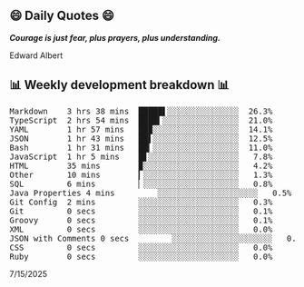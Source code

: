 ## 😄 Daily Quotes 😄

_**Courage is just fear, plus prayers, plus understanding.**_

Edward Albert



## 📊 Weekly development breakdown 📊

<pre>Markdown    3 hrs 38 mins  █████▌░░░░░░░░░░░░░░░  26.3%
TypeScript  2 hrs 54 mins  ████▍░░░░░░░░░░░░░░░░  21.0%
YAML        1 hr 57 mins   ██▉░░░░░░░░░░░░░░░░░░  14.1%
JSON        1 hr 43 mins   ██▌░░░░░░░░░░░░░░░░░░  12.5%
Bash        1 hr 31 mins   ██▎░░░░░░░░░░░░░░░░░░  11.0%
JavaScript  1 hr 5 mins    █▋░░░░░░░░░░░░░░░░░░░   7.8%
HTML        35 mins        ▉░░░░░░░░░░░░░░░░░░░░   4.2%
Other       10 mins        ▎░░░░░░░░░░░░░░░░░░░░   1.3%
SQL         6 mins         ▏░░░░░░░░░░░░░░░░░░░░   0.8%
Java Properties 4 mins         ░░░░░░░░░░░░░░░░░░░░░   0.5%
Git Config  2 mins         ░░░░░░░░░░░░░░░░░░░░░   0.3%
Git         0 secs         ░░░░░░░░░░░░░░░░░░░░░   0.1%
Groovy      0 secs         ░░░░░░░░░░░░░░░░░░░░░   0.1%
XML         0 secs         ░░░░░░░░░░░░░░░░░░░░░   0.0%
JSON with Comments 0 secs         ░░░░░░░░░░░░░░░░░░░░░   0.0%
CSS         0 secs         ░░░░░░░░░░░░░░░░░░░░░   0.0%
Ruby        0 secs         ░░░░░░░░░░░░░░░░░░░░░   0.0%</pre>

7/15/2025